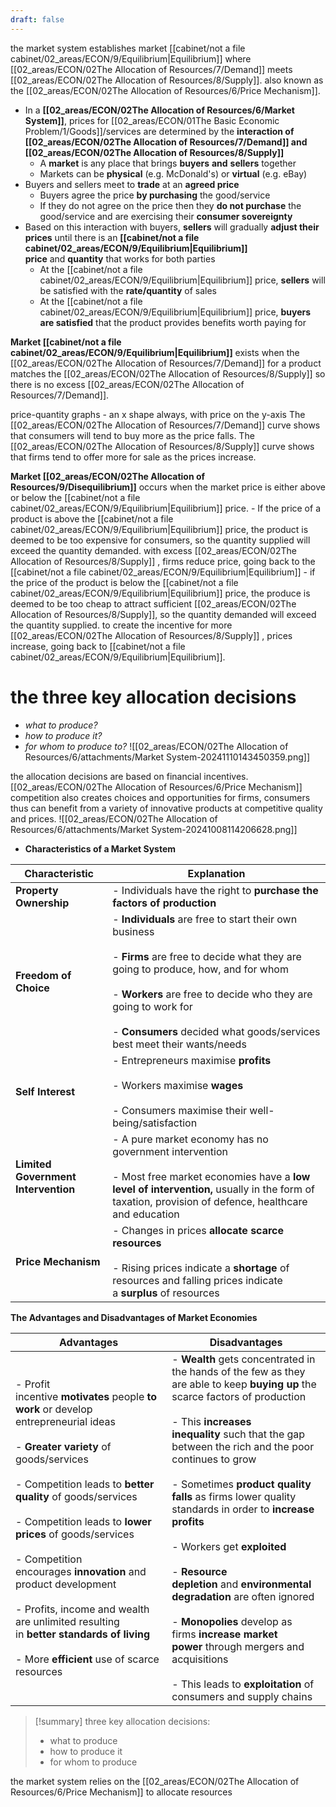 ```yaml
---
draft: false
---
```

the market system establishes market [[cabinet/not a file cabinet/02_areas/ECON/9/Equilibrium|Equilibrium]] where [[02_areas/ECON/02The Allocation of Resources/7/Demand]] meets [[02_areas/ECON/02The Allocation of Resources/8/Supply]]. also known as the [[02_areas/ECON/02The Allocation of Resources/6/Price Mechanism]].



- In a **[[02_areas/ECON/02The Allocation of Resources/6/Market System]]**, prices for [[02_areas/ECON/01The Basic Economic Problem/1/Goods]]/services are determined by the **interaction of [[02_areas/ECON/02The Allocation of Resources/7/Demand]] and [[02_areas/ECON/02The Allocation of Resources/8/Supply]]** 
    - A **market** is any place that brings **buyers** **and** **sellers** together
    - Markets can be **physical** (e.g. McDonald's) or **virtual** (e.g. eBay)
- Buyers and sellers meet to **trade** at an **agreed price**
    - Buyers agree the price **by purchasing** the good/service
    - If they do not agree on the price then they **do not purchase** the good/service and are exercising their **consumer sovereignty**
- Based on this interaction with buyers, **sellers** will gradually **adjust their prices** until there is an **[[cabinet/not a file cabinet/02_areas/ECON/9/Equilibrium|Equilibrium]] price** and **quantity** that works for both parties
    - At the [[cabinet/not a file cabinet/02_areas/ECON/9/Equilibrium|Equilibrium]] price, **sellers** will be satisfied with the **rate/quantity** of sales
    - At the [[cabinet/not a file cabinet/02_areas/ECON/9/Equilibrium|Equilibrium]] price, **buyers are satisfied** that the product provides benefits worth paying for


**Market [[cabinet/not a file cabinet/02_areas/ECON/9/Equilibrium|Equilibrium]]**
exists when the [[02_areas/ECON/02The Allocation of Resources/7/Demand]] for a product matches the [[02_areas/ECON/02The Allocation of Resources/8/Supply]] so there is no excess [[02_areas/ECON/02The Allocation of Resources/7/Demand]].


price-quantity graphs - an x shape always, with price on the y-axis
The [[02_areas/ECON/02The Allocation of Resources/7/Demand]] curve shows that consumers will tend to buy more as the price falls.
The [[02_areas/ECON/02The Allocation of Resources/8/Supply]] curve shows that firms tend to offer more for sale as the prices increase.

**Market [[02_areas/ECON/02The Allocation of Resources/9/Disequilibrium]]**
occurs when the market price is either above or below the [[cabinet/not a file cabinet/02_areas/ECON/9/Equilibrium|Equilibrium]] price. 
	- If the price of a product is above the [[cabinet/not a file cabinet/02_areas/ECON/9/Equilibrium|Equilibrium]] price, the product is deemed to be too expensive for consumers, so the quantity supplied will exceed the quantity demanded.
	with excess [[02_areas/ECON/02The Allocation of Resources/8/Supply]]
, firms reduce price, going back to the [[cabinet/not a file cabinet/02_areas/ECON/9/Equilibrium|Equilibrium]]
	- if the price of the product is below the [[cabinet/not a file cabinet/02_areas/ECON/9/Equilibrium|Equilibrium]] price, the produce is deemed to be too cheap to attract sufficient [[02_areas/ECON/02The Allocation of Resources/8/Supply]], so the quantity demanded will exceed the quantity supplied.
	to create the incentive for more [[02_areas/ECON/02The Allocation of Resources/8/Supply]]
, prices increase, going back to [[cabinet/not a file cabinet/02_areas/ECON/9/Equilibrium|Equilibrium]].

# the three key allocation decisions
- *what to produce?*
- *how to produce it?*
- *for whom to produce to?*
![[02_areas/ECON/02The Allocation of Resources/6/attachments/Market System-20241110143450359.png]]

the allocation decisions are based on financial incentives. [[02_areas/ECON/02The Allocation of Resources/6/Price Mechanism]]
competition also creates choices and opportunities for firms, consumers thus can benefit from a variety of innovative products at competitive quality and prices.
![[02_areas/ECON/02The Allocation of Resources/6/attachments/Market System-20241008114206628.png]]


- **Characteristics of a Market System**

|**Characteristic**|**Explanation**|
|---|---|
|**Property Ownership**|- Individuals have the right to **purchase the factors of production**|
|**Freedom of Choice**|- **Individuals** are free to start their own business<br>    <br>- **Firms** are free to decide what they are going to produce, how, and for whom<br>    <br>- **Workers** are free to decide who they are going to work for<br>    <br>- **Consumers** decided what goods/services best meet their wants/needs|
|**Self Interest**|- Entrepreneurs maximise **profits**<br>    <br>- Workers maximise **wages**<br>    <br>- Consumers maximise their well-being/satisfaction|
|**Limited Government Intervention**|- A pure market economy has no government intervention<br>    <br>- Most free market economies have a **low level of intervention,** usually in the form of taxation, provision of defence, healthcare and education|
|**Price Mechanism**|- Changes in prices **allocate scarce resources**<br>    <br>- Rising prices indicate a **shortage** of resources and falling prices indicate a **surplus** of resources|

**The Advantages and Disadvantages of Market Economies**

|**Advantages**|**Disadvantages**|
|---|---|
|- Profit incentive **motivates** people **to work** or develop entrepreneurial ideas<br>    <br>- **Greater variety** of goods/services<br>    <br>- Competition leads to **better quality** of goods/services<br>    <br>- Competition leads to **lower prices** of goods/services<br>    <br>- Competition encourages **innovation** and product development<br>    <br>- Profits, income and wealth are unlimited resulting in **better standards of living**<br>    <br>- More **efficient** use of scarce resources|- **Wealth** gets concentrated in the hands of the few as they are able to keep **buying up** the scarce factors of production<br>    <br>- This **increases inequality** such that the gap between the rich and the poor continues to grow<br>    <br>- Sometimes **product quality falls** as firms lower quality standards in order to **increase profits**<br>    <br>- Workers get **exploited**<br>    <br>- **Resource depletion** and **environmental degradation** are often ignored<br>    <br>- **Monopolies** develop as firms **increase market power** through mergers and acquisitions<br>    <br>- This leads to **exploitation** of consumers and supply chains|


> [!summary]
> three key allocation decisions:
> - what to produce
> - how to produce it
> - for whom to produce
>
 the market system relies on the [[02_areas/ECON/02The Allocation of Resources/6/Price Mechanism]] to allocate resources